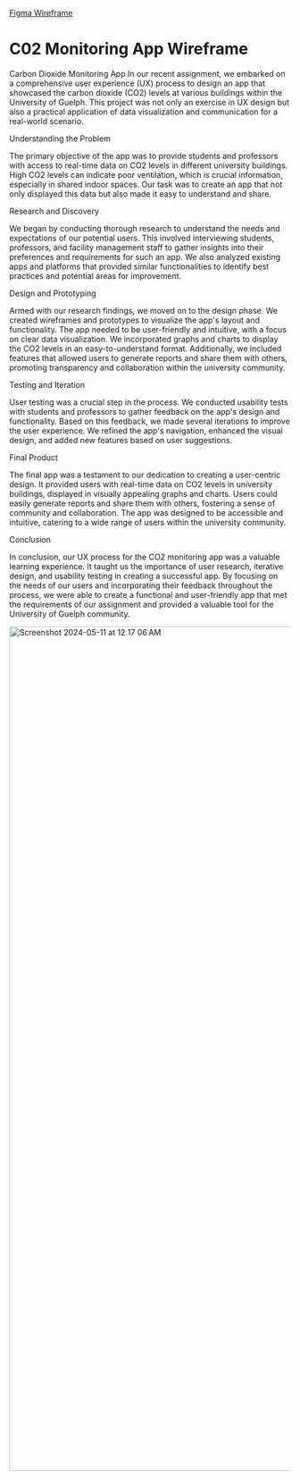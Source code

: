 
[Figma Wireframe](https://www.figma.com/design/mVmMjRxgRdoIOLbkKs1NcL/Wireframing-CIS3750?t=cmu8CBpjOEGYWOAW-1)
# C02 Monitoring App Wireframe


Carbon Dioxide Monitoring App
In our recent assignment, we embarked on a comprehensive user experience (UX) process to design an app that showcased the carbon dioxide (CO2) levels at various buildings within the University of Guelph. This project was not only an exercise in UX design but also a practical application of data visualization and communication for a real-world scenario.

Understanding the Problem

The primary objective of the app was to provide students and professors with access to real-time data on CO2 levels in different university buildings. High CO2 levels can indicate poor ventilation, which is crucial information, especially in shared indoor spaces. Our task was to create an app that not only displayed this data but also made it easy to understand and share.

Research and Discovery

We began by conducting thorough research to understand the needs and expectations of our potential users. This involved interviewing students, professors, and facility management staff to gather insights into their preferences and requirements for such an app. We also analyzed existing apps and platforms that provided similar functionalities to identify best practices and potential areas for improvement.

Design and Prototyping

Armed with our research findings, we moved on to the design phase. We created wireframes and prototypes to visualize the app's layout and functionality. The app needed to be user-friendly and intuitive, with a focus on clear data visualization. We incorporated graphs and charts to display the CO2 levels in an easy-to-understand format. Additionally, we included features that allowed users to generate reports and share them with others, promoting transparency and collaboration within the university community.

Testing and Iteration

User testing was a crucial step in the process. We conducted usability tests with students and professors to gather feedback on the app's design and functionality. Based on this feedback, we made several iterations to improve the user experience. We refined the app's navigation, enhanced the visual design, and added new features based on user suggestions.

Final Product

The final app was a testament to our dedication to creating a user-centric design. It provided users with real-time data on CO2 levels in university buildings, displayed in visually appealing graphs and charts. Users could easily generate reports and share them with others, fostering a sense of community and collaboration. The app was designed to be accessible and intuitive, catering to a wide range of users within the university community.

Conclusion

In conclusion, our UX process for the CO2 monitoring app was a valuable learning experience. It taught us the importance of user research, iterative design, and usability testing in creating a successful app. By focusing on the needs of our users and incorporating their feedback throughout the process, we were able to create a functional and user-friendly app that met the requirements of our assignment and provided a valuable tool for the University of Guelph community.

<img width="1512" alt="Screenshot 2024-05-11 at 12 17 06 AM" src="https://github.com/shrutiboop/C02-Monitoring-App-/assets/64666409/9c09d936-6284-45ab-b7cf-3f71ae728aa6">
